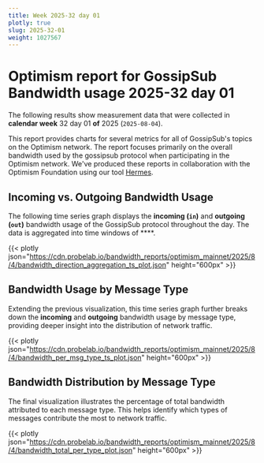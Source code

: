 ```yaml
---
title: Week 2025-32 day 01
plotly: true
slug: 2025-32-01
weight: 1027567
---
```


# Optimism report for GossipSub Bandwidth usage 2025-32 day 01

The following results show measurement data that were collected in **calendar week** 32  day 01 **of** 
2025 (`2025-08-04`).

This report provides charts for several metrics for all of GossipSub's topics on the Optimism network.
The report focuses primarily on the overall bandwidth used by the gossipsub protocol when participating in the Optimism network.
We've produced these reports in collaboration with the Optimism Foundation using our tool [Hermes](/tools/hermes/).

## Incoming vs. Outgoing Bandwidth Usage
The following time series graph displays the **incoming (`in`)** and **outgoing (`out`)** bandwidth usage of the GossipSub protocol throughout the day. The data is aggregated into time windows of ****.

{{< plotly json="https://cdn.probelab.io/bandwidth_reports/optimism_mainnet/2025/8/4/bandwidth_direction_aggregation_ts_plot.json" height="600px" >}}

## Bandwidth Usage by Message Type
Extending the previous visualization, this time series graph further breaks down the **incoming** and **outgoing** bandwidth usage by message type, providing deeper insight into the distribution of network traffic.

{{< plotly json="https://cdn.probelab.io/bandwidth_reports/optimism_mainnet/2025/8/4/bandwidth_per_msg_type_ts_plot.json" height="600px" >}}

## Bandwidth Distribution by Message Type
The final visualization illustrates the percentage of total bandwidth attributed to each message type. This helps identify which types of messages contribute the most to network traffic.

{{< plotly json="https://cdn.probelab.io/bandwidth_reports/optimism_mainnet/2025/8/4/bandwidth_total_per_type_plot.json" height="600px" >}}
